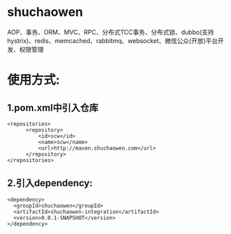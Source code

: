 # shuchaowen
AOP、事务、ORM、MVC、RPC、分布式TCC事务、分布式锁、dubbo(支持hystrix)、redis、memcached、rabbitmq、websocket、微信公众(开放)平台开发、权限管理

使用方式:
========
1.pom.xml中引入仓库
-------------------
    <repositories>
		  <repository>
			  <id>scw</id>
			  <name>scw</name>
			  <url>http://maven.shuchaowen.com</url>
		  </repository>
    </repositories>
2.引入dependency:
-----------------
    <dependency>
      <groupId>shuchaowen</groupId>
      <artifactId>shuchaowen-integration</artifactId>
      <version>0.0.1-SNAPSHOT</version>
    </dependency>
